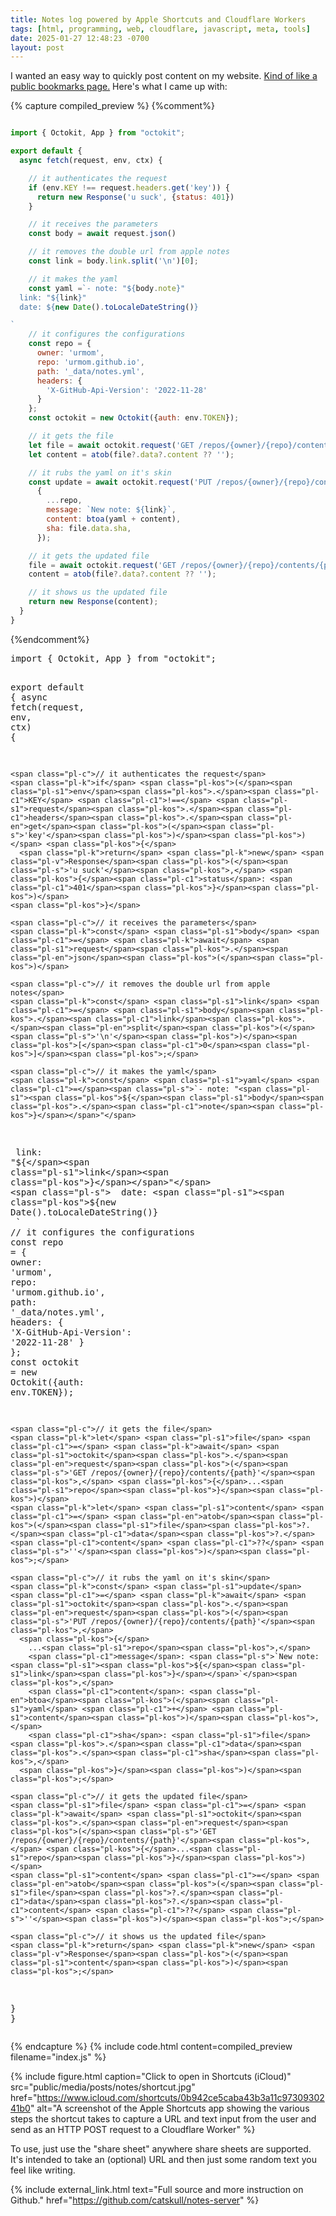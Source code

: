 ```yaml
---
title: Notes log powered by Apple Shortcuts and Cloudflare Workers
tags: [html, programming, web, cloudflare, javascript, meta, tools]
date: 2025-01-27 12:48:23 -0700
layout: post
---
```


I wanted an easy way to quickly post content on my website. [Kind of like a public bookmarks page.](/notes) Here's what I came up with:

{% capture compiled_preview %}
{%comment%}
```javascript

import { Octokit, App } from "octokit";

export default {
  async fetch(request, env, ctx) {

    // it authenticates the request
    if (env.KEY !== request.headers.get('key')) {
      return new Response('u suck', {status: 401})
    }

    // it receives the parameters
    const body = await request.json()

    // it removes the double url from apple notes
    const link = body.link.split('\n')[0];

    // it makes the yaml
    const yaml =`- note: "${body.note}"
  link: "${link}"
  date: ${new Date().toLocaleDateString()}

`
    // it configures the configurations
    const repo = {
      owner: 'urmom',
      repo: 'urmom.github.io',
      path: '_data/notes.yml',
      headers: {
        'X-GitHub-Api-Version': '2022-11-28'
      }
    };
    const octokit = new Octokit({auth: env.TOKEN});

    // it gets the file
    let file = await octokit.request('GET /repos/{owner}/{repo}/contents/{path}', {...repo})
    let content = atob(file?.data?.content ?? '');

    // it rubs the yaml on it's skin
    const update = await octokit.request('PUT /repos/{owner}/{repo}/contents/{path}',
      {
        ...repo,
        message: `New note: ${link}`,
        content: btoa(yaml + content),
        sha: file.data.sha,
      });

    // it gets the updated file
    file = await octokit.request('GET /repos/{owner}/{repo}/contents/{path}', {...repo})
    content = atob(file?.data?.content ?? '');

    // it shows us the updated file
    return new Response(content);
  }
}
```
{%endcomment%}
<div class="highlight highlight-source-js"><pre><span class="pl-k">import</span> <span class="pl-kos">{</span> <span class="pl-v">Octokit</span><span class="pl-kos">,</span> <span class="pl-v">App</span> <span class="pl-kos">}</span> <span class="pl-k">from</span> <span class="pl-s">"octokit"</span><span class="pl-kos">;</span>

<span class="pl-k">export</span> <span class="pl-k">default</span> <span class="pl-kos">{</span>
  <span class="pl-k">async</span> <span class="pl-en">fetch</span><span class="pl-kos">(</span><span class="pl-s1">request</span><span class="pl-kos">,</span> <span class="pl-s1">env</span><span class="pl-kos">,</span> <span class="pl-s1">ctx</span><span class="pl-kos">)</span> <span class="pl-kos">{</span>

    <span class="pl-c">// it authenticates the request</span>
    <span class="pl-k">if</span> <span class="pl-kos">(</span><span class="pl-s1">env</span><span class="pl-kos">.</span><span class="pl-c1">KEY</span> <span class="pl-c1">!==</span> <span class="pl-s1">request</span><span class="pl-kos">.</span><span class="pl-c1">headers</span><span class="pl-kos">.</span><span class="pl-en">get</span><span class="pl-kos">(</span><span class="pl-s">'key'</span><span class="pl-kos">)</span><span class="pl-kos">)</span> <span class="pl-kos">{</span>
      <span class="pl-k">return</span> <span class="pl-k">new</span> <span class="pl-v">Response</span><span class="pl-kos">(</span><span class="pl-s">'u suck'</span><span class="pl-kos">,</span> <span class="pl-kos">{</span><span class="pl-c1">status</span>: <span class="pl-c1">401</span><span class="pl-kos">}</span><span class="pl-kos">)</span>
    <span class="pl-kos">}</span>

    <span class="pl-c">// it receives the parameters</span>
    <span class="pl-k">const</span> <span class="pl-s1">body</span> <span class="pl-c1">=</span> <span class="pl-k">await</span> <span class="pl-s1">request</span><span class="pl-kos">.</span><span class="pl-en">json</span><span class="pl-kos">(</span><span class="pl-kos">)</span>

    <span class="pl-c">// it removes the double url from apple notes</span>
    <span class="pl-k">const</span> <span class="pl-s1">link</span> <span class="pl-c1">=</span> <span class="pl-s1">body</span><span class="pl-kos">.</span><span class="pl-c1">link</span><span class="pl-kos">.</span><span class="pl-en">split</span><span class="pl-kos">(</span><span class="pl-s">'\n'</span><span class="pl-kos">)</span><span class="pl-kos">[</span><span class="pl-c1">0</span><span class="pl-kos">]</span><span class="pl-kos">;</span>

    <span class="pl-c">// it makes the yaml</span>
    <span class="pl-k">const</span> <span class="pl-s1">yaml</span> <span class="pl-c1">=</span><span class="pl-s">`- note: "<span class="pl-s1"><span class="pl-kos">${</span><span class="pl-s1">body</span><span class="pl-kos">.</span><span class="pl-c1">note</span><span class="pl-kos">}</span></span>"</span>
<span class="pl-s">  link: "<span class="pl-s1"><span class="pl-kos">${</span><span class="pl-s1">link</span><span class="pl-kos">}</span></span>"</span>
<span class="pl-s">  date: <span class="pl-s1"><span class="pl-kos">${</span><span class="pl-k">new</span> <span class="pl-v">Date</span><span class="pl-kos">(</span><span class="pl-kos">)</span><span class="pl-kos">.</span><span class="pl-en">toLocaleDateString</span><span class="pl-kos">(</span><span class="pl-kos">)</span><span class="pl-kos">}</span></span></span>
<span class="pl-s"></span>
<span class="pl-s">`</span>
    <span class="pl-c">// it configures the configurations</span>
    <span class="pl-k">const</span> <span class="pl-s1">repo</span> <span class="pl-c1">=</span> <span class="pl-kos">{</span>
      <span class="pl-c1">owner</span>: <span class="pl-s">'urmom'</span><span class="pl-kos">,</span>
      <span class="pl-c1">repo</span>: <span class="pl-s">'urmom.github.io'</span><span class="pl-kos">,</span>
      <span class="pl-c1">path</span>: <span class="pl-s">'_data/notes.yml'</span><span class="pl-kos">,</span>
      <span class="pl-c1">headers</span>: <span class="pl-kos">{</span>
        <span class="pl-s">'X-GitHub-Api-Version'</span>: <span class="pl-s">'2022-11-28'</span>
      <span class="pl-kos">}</span>
    <span class="pl-kos">}</span><span class="pl-kos">;</span>
    <span class="pl-k">const</span> <span class="pl-s1">octokit</span> <span class="pl-c1">=</span> <span class="pl-k">new</span> <span class="pl-v">Octokit</span><span class="pl-kos">(</span><span class="pl-kos">{</span><span class="pl-c1">auth</span>: <span class="pl-s1">env</span><span class="pl-kos">.</span><span class="pl-c1">TOKEN</span><span class="pl-kos">}</span><span class="pl-kos">)</span><span class="pl-kos">;</span>

    <span class="pl-c">// it gets the file</span>
    <span class="pl-k">let</span> <span class="pl-s1">file</span> <span class="pl-c1">=</span> <span class="pl-k">await</span> <span class="pl-s1">octokit</span><span class="pl-kos">.</span><span class="pl-en">request</span><span class="pl-kos">(</span><span class="pl-s">'GET /repos/{owner}/{repo}/contents/{path}'</span><span class="pl-kos">,</span> <span class="pl-kos">{</span>...<span class="pl-s1">repo</span><span class="pl-kos">}</span><span class="pl-kos">)</span>
    <span class="pl-k">let</span> <span class="pl-s1">content</span> <span class="pl-c1">=</span> <span class="pl-en">atob</span><span class="pl-kos">(</span><span class="pl-s1">file</span><span class="pl-kos">?.</span><span class="pl-c1">data</span><span class="pl-kos">?.</span><span class="pl-c1">content</span> <span class="pl-c1">??</span> <span class="pl-s">''</span><span class="pl-kos">)</span><span class="pl-kos">;</span>

    <span class="pl-c">// it rubs the yaml on it's skin</span>
    <span class="pl-k">const</span> <span class="pl-s1">update</span> <span class="pl-c1">=</span> <span class="pl-k">await</span> <span class="pl-s1">octokit</span><span class="pl-kos">.</span><span class="pl-en">request</span><span class="pl-kos">(</span><span class="pl-s">'PUT /repos/{owner}/{repo}/contents/{path}'</span><span class="pl-kos">,</span>
      <span class="pl-kos">{</span>
        ...<span class="pl-s1">repo</span><span class="pl-kos">,</span>
        <span class="pl-c1">message</span>: <span class="pl-s">`New note: <span class="pl-s1"><span class="pl-kos">${</span><span class="pl-s1">link</span><span class="pl-kos">}</span></span>`</span><span class="pl-kos">,</span>
        <span class="pl-c1">content</span>: <span class="pl-en">btoa</span><span class="pl-kos">(</span><span class="pl-s1">yaml</span> <span class="pl-c1">+</span> <span class="pl-s1">content</span><span class="pl-kos">)</span><span class="pl-kos">,</span>
        <span class="pl-c1">sha</span>: <span class="pl-s1">file</span><span class="pl-kos">.</span><span class="pl-c1">data</span><span class="pl-kos">.</span><span class="pl-c1">sha</span><span class="pl-kos">,</span>
      <span class="pl-kos">}</span><span class="pl-kos">)</span><span class="pl-kos">;</span>

    <span class="pl-c">// it gets the updated file</span>
    <span class="pl-s1">file</span> <span class="pl-c1">=</span> <span class="pl-k">await</span> <span class="pl-s1">octokit</span><span class="pl-kos">.</span><span class="pl-en">request</span><span class="pl-kos">(</span><span class="pl-s">'GET /repos/{owner}/{repo}/contents/{path}'</span><span class="pl-kos">,</span> <span class="pl-kos">{</span>...<span class="pl-s1">repo</span><span class="pl-kos">}</span><span class="pl-kos">)</span>
    <span class="pl-s1">content</span> <span class="pl-c1">=</span> <span class="pl-en">atob</span><span class="pl-kos">(</span><span class="pl-s1">file</span><span class="pl-kos">?.</span><span class="pl-c1">data</span><span class="pl-kos">?.</span><span class="pl-c1">content</span> <span class="pl-c1">??</span> <span class="pl-s">''</span><span class="pl-kos">)</span><span class="pl-kos">;</span>

    <span class="pl-c">// it shows us the updated file</span>
    <span class="pl-k">return</span> <span class="pl-k">new</span> <span class="pl-v">Response</span><span class="pl-kos">(</span><span class="pl-s1">content</span><span class="pl-kos">)</span><span class="pl-kos">;</span>
  <span class="pl-kos">}</span>
<span class="pl-kos">}</span></pre></div>
{% endcapture %}
{% include code.html
  content=compiled_preview
  filename="index.js"
%}

{% include figure.html
  caption="Click to open in Shortcuts (iCloud)"
  src="public/media/posts/notes/shortcut.jpg"
  href="https://www.icloud.com/shortcuts/0b942ce5caba43b3a11c9730930241b0"
  alt="A screenshot of the Apple Shortcuts app showing the various steps the shortcut takes to capture a URL and text input from the user and send as an HTTP POST request to a Cloudflare Worker"
%}

To use, just use the "share sheet" anywhere share sheets are supported. It's intended to take an (optional) URL and then just some random text you feel like writing.

{% include external_link.html text="Full source and more instruction on Github." href="https://github.com/catskull/notes-server" %}

